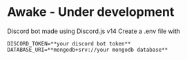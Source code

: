 # Awake - Under development
Discord bot made using Discord.js v14
Create a .env file with 
```
DISCORD_TOKEN=**your discord bot token**
DATABASE_URI=**mongodb+srv://your mongodb database**
```
